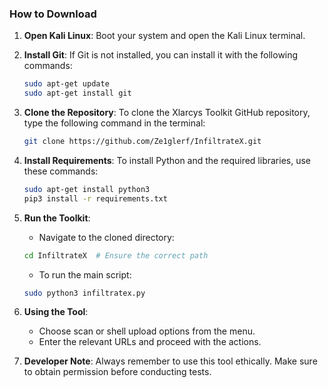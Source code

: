 ### How to Download 

1. **Open Kali Linux**: Boot your system and open the Kali Linux terminal.

2. **Install Git**: If Git is not installed, you can install it with the following commands:
   ```bash
   sudo apt-get update
   sudo apt-get install git
   ```

3. **Clone the Repository**: To clone the Xlarcys Toolkit GitHub repository, type the following command in the terminal:
   ```bash
   git clone https://github.com/Ze1glerf/InfiltrateX.git
   ```

4. **Install Requirements**: To install Python and the required libraries, use these commands:
   ```bash
   sudo apt-get install python3
   pip3 install -r requirements.txt
   ```

5. **Run the Toolkit**:
   - Navigate to the cloned directory:
   ```bash
   cd InfiltrateX  # Ensure the correct path
   ```
   - To run the main script:
   ```bash
   sudo python3 infiltratex.py
   ```

6. **Using the Tool**:
   - Choose scan or shell upload options from the menu.
   - Enter the relevant URLs and proceed with the actions.

7. **Developer Note**: Always remember to use this tool ethically. Make sure to obtain permission before conducting tests.
